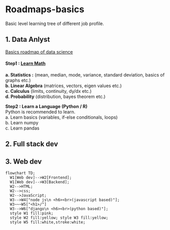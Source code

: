# Roadmaps-basics
Basic level learning tree of different job profile.

## 1. Data Anlyst
<ins> Basics roadmap of data science</ins>  <h4>
Step1 : [Learn Math](https://mml-book.github.io/) </h4>
**a. Statistics :** (mean, median, mode, variance, standard deviation, basics of graphs etc.)  
**b. Linear Algebra** (matrices, vectors, eigen values etc.)  
**c. Calculus** (limits, continuity, dy/dx etc.)  
**d. Probability** (distribution, bayes theorem etc.)  

**Step2 : Learn a Language (Python / R)**  
Python is recommended to learn.<br /> 
  a. Learn basics (variables, if-else conditionals, loops)<br /> 
  b. Learn numpy  
 c. Learn pandas


## 2. Full stack dev

## 3. Web dev
```mermaid
flowchart TD;
  W1[Web dev]-->W2[Frontend];
  W1[Web dev]-->W3[Backend];
  W2-->HTML;
  W2-->css;
  W2-->JavaScript;
  W3-->W4["node js\n <h6><br>(javascript based)"];
  W3~~~W5["<h1>/"]
  W3-->W6["django\n <h6><br>(python based)"];
  style W1 fill:pink;
  style W2 fill:yellow; style W3 fill:yellow;
  style W5 fill:white,stroke:white;
```
